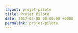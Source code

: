 ```yaml
---
layout: projet-pilote
title: Projet Pilote
date: 2017-05-08 00:00:00 +0000
permalink: projet-pilote
---
```

